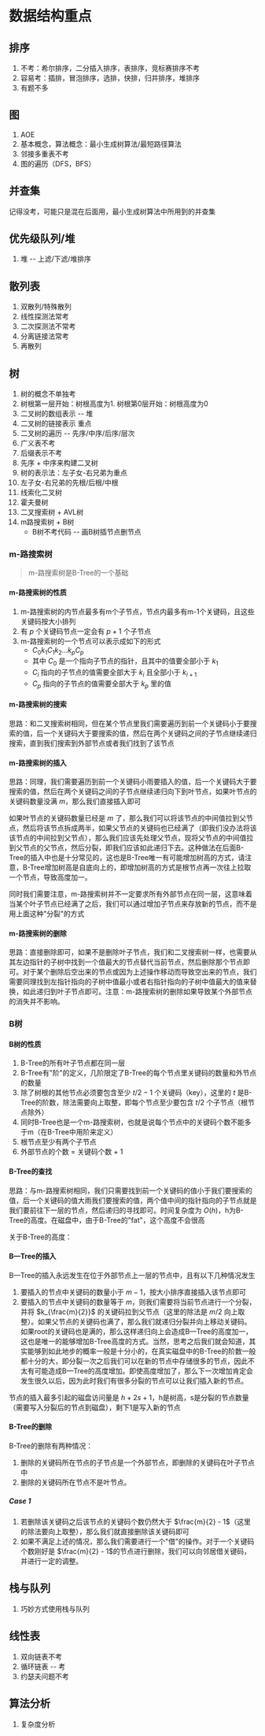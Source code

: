 # 数据结构重点

## 排序

1. 不考：希尔排序，二分插入排序，表排序，竞标赛排序不考
2. 容易考：插排，冒泡排序，选排，快排，归并排序，堆排序
3. 有题不多

## 图

1. AOE
2. 基本概念，算法概念：最小生成树算法/最短路径算法
3. 邻接多重表不考
4. 图的遍历（DFS，BFS）

## 并查集

记得没考，可能只是混在后面用，最小生成树算法中所用到的并查集

## 优先级队列/堆

1. 堆 -- 上滤/下滤/堆排序

## 散列表

1. 双散列/特殊散列
2. 线性探测法常考
3. 二次探测法不常考
4. 分离链接法常考
5. 再散列

## 树

1. 树的概念不单独考
2. 树根第一层开始：树根高度为1. 树根第0层开始：树根高度为0
3. 二叉树的数组表示 -- 堆
4. 二叉树的链接表示 重点
5. 二叉树的遍历 -- 先序/中序/后序/层次
6. 广义表不考
7. 后缀表示不考
8. 先序 + 中序来构建二叉树
9. 树的表示法：左子女-右兄弟为重点
10. 左子女-右兄弟的先根/后根/中根
11. 线索化二叉树
12. 霍夫曼树
13. 二叉搜索树 + AVL树
14. m路搜索树 + B树
    * B树不考代码 -- 画B树插节点删节点

### m-路搜索树
> m-路搜索树是B-Tree的一个基础

#### m-路搜索树的性质

1. m-路搜索树的内节点最多有m个子节点，节点内最多有m-1个关键码，且这些关键码按大小排列
2. 有 $p$ 个关键码节点一定会有 $p+1$ 个子节点
3. m-路搜索树的一个节点可以表示成如下的形式
    * $C_0k_1C_1k_2 \dots k_pC_p$
    * 其中 $C_0$ 是一个指向子节点的指针，且其中的值要全部小于 $k_1$
    * $C_i$ 指向的子节点的值需要全部大于 $k_i$ 且全部小于 $k_{i+1}$
    * $C_p$ 指向的子节点的值需要全部大于 $k_p$ 里的值 

#### m-路搜索树的搜索

思路：和二叉搜索树相同，但在某个节点里我们需要遍历到前一个关键码小于要搜索的值，后一个关键码大于要搜索的值，然后在两个关键码之间的子节点继续递归搜索，直到我们搜索到外部节点或者我们找到了该节点

#### m-路搜索树的插入

思路：同理，我们需要遍历到前一个关键码小雨要插入的值，后一个关键码大于要搜索的值，然后在两个关键码之间的子节点继续递归向下到叶节点，如果叶节点的关键码数量没满 $m$，那么我们直接插入即可

如果叶节点的关键码数量已经是 $m$ 了，那么我们可以将该节点的中间值拉到父节点，然后将该节点拆成两半，如果父节点的关键码也已经满了（即我们没办法将该该节点的中间拉到父节点），那么我们应该先处理父节点，现将父节点的中间值拉到父节点的父节点，然后分裂，即我们应该如此递归下去。这种做法在后面B-Tree的插入中也是十分常见的，这也是B-Tree唯一有可能增加树高的方式，请注意，B-Tree增加树高是自底向上的，即增加树高的方式是根节点再一次往上拉取一个节点，导致高度加一。

同时我们需要注意，m-路搜索树并不一定要求所有外部节点在同一层，这意味着当某个叶子节点已经满了之后，我们可以通过增加子节点来存放新的节点，而不是用上面这种"分裂"的方式

#### m-路搜索树的删除

思路：直接删除即可，如果不是删除叶子节点，我们和二叉搜索树一样，也需要从其左边指针的子树中找到一个值最大的节点替代当前节点，然后删除那个节点即可。对于某个删除后空出来的节点或因为上述操作移动而导致空出来的节点，我们需要同理找到左指针指向的子树中值最小或者右指针指向的子树中值最大的值来替换，如此递归到叶子节点即可。注意：m-路搜索树的删除如果导致某个外部节点的消失并不影响。
    
### B树

#### B树的性质

1. B-Tree的所有叶子节点都在同一层
2. B-Tree有"阶"的定义，几阶限定了B-Tree的每个节点里关键码的数量和外节点的数量
3. 除了树根的其他节点必须要包含至少 $t/2 - 1$ 个关键码（key），这里的 $t$ 是B-Tree的阶数，除法需要向上取整，即每个节点至少要包含 $t/2$ 个子节点（根节点除外）
4. 同时B-Tree也是一个m-路搜索树，也就是说每个节点中的关键码个数不能多于m（在B-Tree中用阶来定义）
5. 根节点至少有两个子节点
6. 外部节点的个数 = 关键码个数 + 1

#### B-Tree的查找

思路：与m-路搜索树相同，我们只需要找到前一个关键码的值小于我们要搜索的值，后一个关键码的值大雨我们要搜索的值，两个值中间的指针指向的子节点就是我们要前往下一层的节点，然后递归的寻找即可。时间复杂度为 $O(h)$，h为B-Tree的高度。在磁盘中，由于B-Tree的"fat"，这个高度不会很高

关于B-Tree的高度：

#### B—Tree的插入

B—Tree的插入永远发生在位于外部节点上一层的节点中，且有以下几种情况发生
1. 要插入的节点中关键码的数量小于 $m-1$，按大小排序直接插入该节点即可
2. 要插入的节点中关键码的数量等于 $m$，则我们需要将当前节点进行一个分裂，并将 $k_{\frac{m}{2}}$ 的关键码拉到父节点（这里的除法是 $m/2$ 向上取整）。如果父节点的关键码也满了，那么我们就递归分裂并向上移动关键码。如果root的关键码也是满的，那么这样递归向上会造成B—Tree的高度加一，这也是唯一的能够增加B-Tree高度的方式。当然，思考之后我们就会知道，其实能够到如此地步的概率一般是十分小的，在真实磁盘中的B-Tree的阶数一般都十分的大，即分裂一次之后我们可以在新的节点中存储很多的节点，因此不太有可能造成B—Tree的高度增加。即使高度增加了，那么下一次增加肯定会发生很久以后，因为此时我们有很多分裂的节点可以让我们插入新的节点。

节点的插入最多引起的磁盘访问量是 $h + 2s + 1$，h是树高，s是分裂的节点数量（需要写入分裂后的节点到磁盘），剩下1是写入新的节点


#### B-Tree的删除

B-Tree的删除有两种情况：
1. 删除的关键码所在节点的子节点是一个外部节点，即删除的关键码在叶子节点中
2. 删除的关键码所在节点不是叶节点。

##### Case 1

1. 若删除该关键码之后该节点的关键码个数仍然大于 $\frac{m}{2} - 1$（这里的除法要向上取整），那么我们就直接删除该关键码即可
2. 如果不满足上述的情况，那么我们需要进行一个"借"的操作。对于一个关键码个数刚好是 $\frac{m}{2} - 1$的节点进行删除，我们可以向邻居借关键码，并进行一定的调整。


## 栈与队列

1. 巧妙方式使用栈与队列

## 线性表

1. 双向链表不考
2. 循环链表 -- 考
3. 约瑟夫问题不考

## 算法分析

1. 复杂度分析
